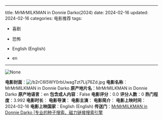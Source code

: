 
---
title: MrMrMILKMAN in Donnie Darko(2024)
date: 2024-02-16
updated: 2024-02-16
categories: 电影推荐
tags:

- 喜剧
- 恐怖

- English (English)
- en
---

<img src="https://image.tmdb.org/t/p/originalNone" alt="None" title="None">

**电影封面**：<img src="https://image.tmdb.org/t/p/w200/b2rC6l5WY0rbUwagTzt7Lij76Zd.jpg" alt="/b2rC6l5WY0rbUwagTzt7Lij76Zd.jpg" title="/b2rC6l5WY0rbUwagTzt7Lij76Zd.jpg">
**电影名称**：MrMrMILKMAN in Donnie Darko
**原产地片名**：MrMrMILKMAN in Donnie Darko
**原产地语言**：en
**包含成人内容**：False
**电影评分**：0.0
**评分人数**：0
**热门程度**：3.992
**电影时长**：
**电影导演**：
**电影主演**：
**电影简介**：
**电影上映时间**：2024-02-16
**电影上映国家**：English (English)
**传送门**：[MrMrMILKMAN in Donnie Darko |专业的种子搜索、磁力链接搜索引擎](https://movie.amd794.com:2083/?search=MrMrMILKMAN%20in%20Donnie%20Darko&ordering=&mode=match_phrase&page_size=10&page=1)

